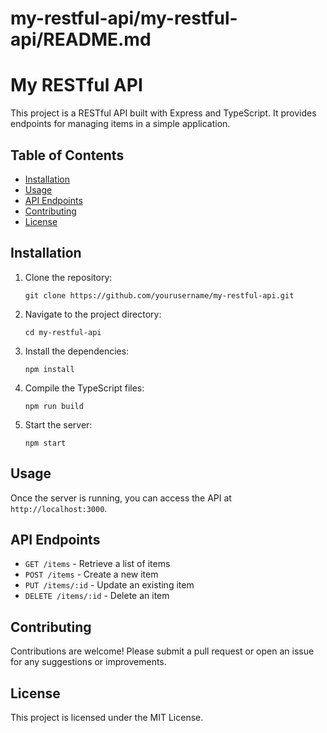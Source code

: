 # my-restful-api/my-restful-api/README.md

# My RESTful API

This project is a RESTful API built with Express and TypeScript. It provides endpoints for managing items in a simple application.

## Table of Contents

- [Installation](#installation)
- [Usage](#usage)
- [API Endpoints](#api-endpoints)
- [Contributing](#contributing)
- [License](#license)

## Installation

1. Clone the repository:
   ```
   git clone https://github.com/yourusername/my-restful-api.git
   ```

2. Navigate to the project directory:
   ```
   cd my-restful-api
   ```

3. Install the dependencies:
   ```
   npm install
   ```

4. Compile the TypeScript files:
   ```
   npm run build
   ```

5. Start the server:
   ```
   npm start
   ```

## Usage

Once the server is running, you can access the API at `http://localhost:3000`.

## API Endpoints

- `GET /items` - Retrieve a list of items
- `POST /items` - Create a new item
- `PUT /items/:id` - Update an existing item
- `DELETE /items/:id` - Delete an item

## Contributing

Contributions are welcome! Please submit a pull request or open an issue for any suggestions or improvements.

## License

This project is licensed under the MIT License.